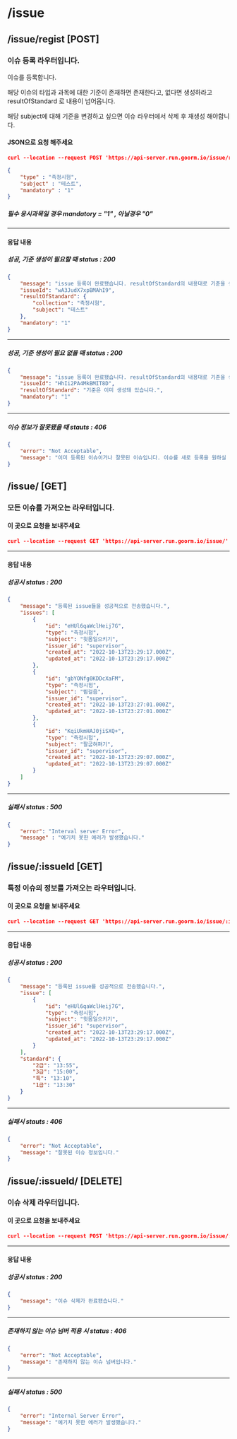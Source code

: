 
# /issue
## /issue/regist [POST]
### 이슈 등록 라우터입니다.
이슈를 등록합니다.  

해당 이슈의 타입과 과목에 대한 기준이 존재하면 존재한다고, 없다면 생성하라고 resultOfStandard 로 내용이 넘어옵니다.  

해당 subject에 대해 기준을 변경하고 싶으면 이슈 라우터에서 삭제 후 재생성 해야합니다.  


#### JSON으로 요청 해주세요
```json
curl --location --request POST 'https://api-server.run.goorm.io/issue/regist' \ 

{
	"type" : "측정시험",
	"subject" : "테스트",
	"mandatory" : "1"
}
```
##### 필수 응시과목일 경우 mandatory = "1" , 아닐경우 "0"

---
#### 응답 내용

##### 성공, 기준 생성이 필요할 때 status : 200

```json
{
    "message": "issue 등록이 완료됐습니다. resultOfStandard의 내용대로 기준을 생성 해주세요",
    "issueId": "wA3JudX7xpBMAhI9",
    "resultOfStandard": {
        "collection": "측정시험",
        "subject": "테스트"
    },
    "mandatory": "1"
}
```
---

##### 성공, 기준 생성이 필요 없을 때 status : 200

```json
{
    "message": "issue 등록이 완료됐습니다. resultOfStandard의 내용대로 기준을 생성 해주세요",
    "issueId": "HhIi2PA4MkBMIT8D",
    "resultOfStandard": "기준은 이미 생성돼 있습니다.",
    "mandatory": "1"
}
```
---

##### 이슈 정보가 잘못됐을 때 stauts : 406
```json
{
    "error": "Not Acceptable",
    "message": "이미 등록된 이슈이거나 잘못된 이슈입니다. 이슈를 새로 등록을 원하실 경우 기존 이슈를 삭제해 주세요."
}
```

## /issue/ [GET]
### 모든 이슈를 가져오는 라우터입니다.
#### 이 곳으로 요청을 보내주세요 
```json
curl --location --request GET 'https://api-server.run.goorm.io/issue/'
```
---
#### 응답 내용
##### 성공시 status : 200
```json
{
	"message": "등록된 issue들을 성공적으로 전송했습니다.",
	"issues": [
		{
			"id": "eHUl6qaWclHeij7G",
			"type": "측정시험",
			"subject": "윗몸일으키기",
			"issuer_id": "supervisor",
			"created_at": "2022-10-13T23:29:17.000Z",
			"updated_at": "2022-10-13T23:29:17.000Z"
		},
		{
			"id": "gbYONfg0KDDcXaFM",
			"type": "측정시험",
			"subject": "뜀걸음",
			"issuer_id": "supervisor",
			"created_at": "2022-10-13T23:27:01.000Z",
			"updated_at": "2022-10-13T23:27:01.000Z"
		},
		{
			"id": "KqiUkmHAJ0jiSXQ+",
			"type": "측정시험",
			"subject": "팔굽혀펴기",
			"issuer_id": "supervisor",
			"created_at": "2022-10-13T23:29:07.000Z",
			"updated_at": "2022-10-13T23:29:07.000Z"
		}
	]
}
```
---

##### 실패시 status : 500
```json
{
    "error": "Interval server Error",
    "message" : "예기치 못한 에러가 발생했습니다."
}
```

## /issue/:issueId [GET]
### 특정 이슈의 정보를 가져오는 라우터입니다.

#### 이 곳으로 요청을 보내주세요 
```json
curl --location --request GET 'https://api-server.run.goorm.io/issue/:issueId'
```
---
#### 응답 내용


##### 성공시 status : 200
```json
{
	"message": "등록된 issue를 성공적으로 전송했습니다.",
	"issue": [
		{
			"id": "eHUl6qaWclHeij7G",
			"type": "측정시험",
			"subject": "윗몸일으키기",
			"issuer_id": "supervisor",
			"created_at": "2022-10-13T23:29:17.000Z",
			"updated_at": "2022-10-13T23:29:17.000Z"
		}
	],
	"standard": {
		"2급": "13:55",
		"3급": "15:00",
		"특": "13:10",
		"1급": "13:30"
	}
}
```
---

##### 실패시 stauts : 406
```json
{
    "error": "Not Acceptable",
    "message": "잘못된 이슈 정보입니다."
}
```

## /issue/:issueId/ [DELETE]
### 이슈 삭제 라우터입니다.
#### 이 곳으로 요청을 보내주세요 
```json
curl --location --request POST 'https://api-server.run.goorm.io/issue/:issueId/delete'
```
---

#### 응답 내용

##### 성공시 status : 200

```json
{
    "message": "이슈 삭제가 완료됐습니다."
}
```
---
##### 존재하지 않는 이슈 넘버 적용 시 status : 406

```json
{
    "error": "Not Acceptable",
    "message": "존재하지 않는 이슈 넘버입니다."
}
```
---
##### 실패시 status : 500
```json
{
    "error": "Internal Server Error",
    "message": "예기치 못한 에러가 발생했습니다."
}
```